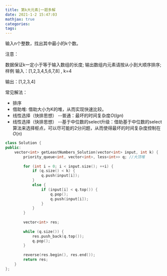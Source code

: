```yaml
---
title: 第k大元素|一题多解
date: 2021-1-2 15:47:03
mathjax: true
categories:
tags:
---
```


输入n个整数，找出其中最小的k个数。

注意：

数据保证k一定小于等于输入数组的长度;
输出数组内元素请按从小到大顺序排序;
样例
输入：[1,2,3,4,5,6,7,8] , k=4

输出：[1,2,3,4]

常见解法：

* 排序
* 借助堆: 借助大小为K的堆，从而实现快速比较。
* 线性选择（快排思想） --普通：最坏的时间复杂度$O(lgn)$
* 线性选择（快排思想） --基于中位数的select升级：借助基于中位数的select算法来选择枢点，可以尽可能的2分问题，从而使得最坏的时间复杂度控制在$O(n)$

```cpp
class Solution {
public:
    vector<int> getLeastNumbers_Solution(vector<int> input, int k) {
        priority_queue<int, vector<int>, less<int>> q; //大顶堆
        
        for (int i = 0; i < input.size(); ++i) {
            if (q.size() < k) {
                q.push(input[i]);
            }
            else {
                if (input[i] < q.top()) {
                    q.pop();
                    q.push(input[i]);
                }
            }
        }
        
        vector<int> res;
        
        while (q.size()) {
            res.push_back(q.top());
            q.pop();
        }
        
        reverse(res.begin(), res.end());
        return res;
    }
};
```

